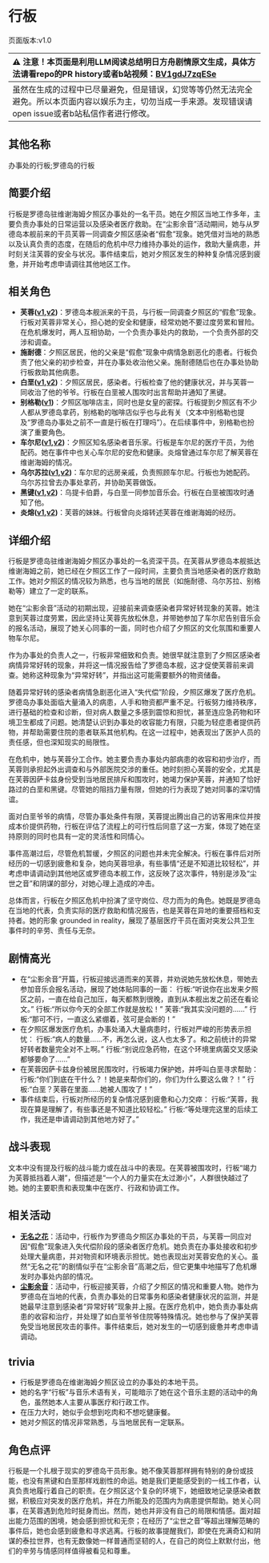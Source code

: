 # 行板
页面版本:v1.0
 

| :warning: 注意！本页面是利用LLM阅读总结明日方舟剧情原文生成，具体方法请看repo的PR history或者b站视频：[BV1gdJ7zqESe](https://www.bilibili.com/video/BV1gdJ7zqESe/)         |
|:----------------------------|
| 虽然在生成的过程中已尽量避免，但是错误，幻觉等等仍然无法完全避免。所以本页面内容以娱乐为主，切勿当成一手来源。发现错误请open issue或者b站私信作者进行修改。|



## 其他名称
办事处的行板;罗德岛的行板
## 简要介绍
行板是罗德岛驻维谢海姆夕照区办事处的一名干员。她在夕照区当地工作多年，主要负责办事处的日常运营以及感染者医疗救助。在“尘影余音”活动期间，她与从罗德岛本舰前来的干员芙蓉一同调查夕照区感染者“假愈”现象。她凭借对当地的熟悉以及认真负责的态度，在随后的危机中尽力维持办事处的运作，救助大量病患，并时刻关注芙蓉的安全与状况。事件结束后，她对夕照区发生的种种复杂情况感到疲惫，并开始考虑申请调往其他地区工作。
## 相关角色
-   **芙蓉([v1](char_120_hibisc.md),[v2](../char_v3/char_120_hibisc.md))**：罗德岛本舰派来的干员，与行板一同调查夕照区的“假愈”现象。行板对芙蓉非常关心，担心她的安全和健康，经常劝她不要过度劳累和冒险。在危机爆发时，两人互相协助，一个负责办事处内的救助，一个负责外部的交涉和调查。
-   **施耐德**：夕照区居民，他的父亲是“假愈”现象中病情急剧恶化的患者。行板负责了他父亲的初步检查，并在办事处收治他父亲。施耐德随后也在办事处协助行板救助其他病患。
-   **白垩([v1](extended_char_bai_e.md),[v2](../char_v3/extended_char_bai_e.md))**：夕照区居民，感染者。行板检查了他的健康状况，并与芙蓉一同收治了他的爷爷。行板在白垩被人围攻时出言帮助并通知了黑键。
-   **别格勒([v1](extended_char_bie_ge_lei.md))**：夕照区咖啡店主，同时也是女皇的密探。行板提到夕照区有不少人都从罗德岛拿药，别格勒的咖啡店似乎也与此有关（文本中别格勒也提及“罗德岛办事处之前不一直是行板在打理吗”）。在后续事件中，别格勒也扮演了重要角色。
-   **车尔尼([v1](char_4047_pianst.md),[v2](../char_v3/char_4047_pianst.md))**：夕照区知名感染者音乐家。行板是车尔尼的医疗干员，为他配药。她在事件中也关心车尔尼的安危和健康。炎熔曾通过车尔尼了解芙蓉在维谢海姆的情况。
-   **乌尔苏拉([v1](extended_char_wu_er_su_la.md),[v2](../char_v3/extended_char_wu_er_su_la.md))**：车尔尼的远房亲戚，负责照顾车尔尼。行板也为她配药。乌尔苏拉曾去办事处拿药，并协助芙蓉做饭。
-   **黑键([v1](char_4046_ebnhlz.md),[v2](../char_v3/char_4046_ebnhlz.md))**：乌提卡伯爵，与白垩一同参加音乐会。行板在白垩被围攻时通知了他。
-   **炎熔([v1](char_121_lava.md),[v2](../char_v3/char_121_lava.md))**：芙蓉的妹妹。行板曾向炎熔转述芙蓉在维谢海姆的经历。
## 详细介绍
行板是罗德岛驻维谢海姆夕照区办事处的一名资深干员。在芙蓉从罗德岛本舰抵达维谢海姆之前，她已经在夕照区工作了一段时间，主要负责当地感染者的医疗救助工作。她对夕照区的情况较为熟悉，也与当地的居民（如施耐德、乌尔苏拉、别格勒等）建立了一定的联系。

她在“尘影余音”活动的初期出现，迎接前来调查感染者异常好转现象的芙蓉。她注意到芙蓉过度劳累，因此坚持让芙蓉先放松休息，并带她参加了车尔尼告别音乐会的报名活动，展现了她关心同事的一面，同时也介绍了夕照区的文化氛围和重要人物车尔尼。

作为办事处的负责人之一，行板非常细致和负责。她很早就注意到了夕照区感染者病情异常好转的现象，并将这一情况报告给了罗德岛本舰，这才促使芙蓉前来调查。她称这种现象为“异常好转”，并指出这可能需要额外的物资储备。

随着异常好转的感染者病情急剧恶化进入“失代偿”阶段，夕照区爆发了医疗危机。罗德岛办事处面临大量涌入的病患，人手和物资都严重不足。行板努力维持秩序，进行基础的检查和诊断，但对病人数量之多感到震惊和担忧，甚至连应急药物和环境卫生都成了问题。她清楚认识到办事处的收容能力有限，只能为轻症患者提供药物，并帮助需要住院的患者联系其他机构。在这一过程中，她表现出了医护人员的责任感，但也深知现实的局限性。

在危机中，她与芙蓉分工合作。她主要负责办事处内部病患的收容和初步治疗，而芙蓉则承担起外出调查和与外部医院交涉的重任。她时刻担心芙蓉的安全，尤其是在芙蓉因萨卡兹身份受到当地居民排斥和围攻时，她竭力保护芙蓉，并通知了恰好路过的白垩和黑键。尽管她的阻挡力量有限，但她的行为表现了她对同事的深切情谊。

面对白垩爷爷的病情，尽管办事处条件有限，芙蓉提出腾出自己的访客用床位并按成本价提供药物，行板在评估了流程上的可行性后同意了这一方案，体现了她在坚持原则的同时也具有一定的灵活性和同情心。

事件高潮过后，尽管危机暂缓，夕照区的问题也并未完全解决。行板在事件后对所经历的一切感到疲惫和复杂，她向芙蓉坦承，有些事情“还是不知道比较轻松”，并考虑申请调动到其他地区或罗德岛本舰工作，这反映了这次事件，特别是涉及“尘世之音”和阴谋的部分，对她心理上造成的冲击。

总体而言，行板在夕照区危机中扮演了坚守岗位、尽力而为的角色。她既是罗德岛在当地的代表，负责实际的医疗救助和情况报告，也是芙蓉在异地的重要搭档和支持者。她的形象 grounded in reality，展现了基层医疗干员在面对突发公共卫生事件时的辛劳、责任与无奈。
## 剧情高光
- 在“尘影余音”开篇，行板迎接远道而来的芙蓉，并劝说她先放松休息，带她去参加音乐会报名活动，展现了她体贴同事的一面：
    行板:“听说你在出发来夕照区之前，一直在给自己加压，每天都熬到很晚，直到从本舰出发之前还在看论文。”
    行板:“所以你今天的全部工作就是放松！”
    芙蓉:“我其实没问题的......”
    行板:“那可不行，一直这么紧绷着，弦可是会断的！”
- 在夕照区爆发医疗危机，办事处涌入大量病患时，行板对严峻的形势表示担忧：
    行板:“病人的数量......不，再怎么说，这人也太多了。和之前统计的异常好转者数量完全对不上啊。”
    行板:“别说应急药物，在这个环境里病菌交叉感染都够要命了......”
- 在芙蓉因萨卡兹身份被居民围攻时，行板竭力保护她，并呼叫白垩寻求帮助：
    行板:“你们到底在干什么？！她是来帮你们的，你们为什么要这么做？！”
    行板:“白垩？芙蓉在里面......她被人围攻了！”
- 事件结束后，行板对所经历的复杂情况感到疲惫和心力交瘁：
    行板:“芙蓉，我现在算是理解了，有些事还是不知道比较轻松。”
    行板:“等处理完这里的后续工作，我还是申请调动到其他地方好了。”
## 战斗表现
文本中没有提及行板的战斗能力或在战斗中的表现。在芙蓉被围攻时，行板“竭力为芙蓉抵挡着人潮”，但描述是“一个人的力量实在太过渺小”，人群很快越过了她。她的主要职责和表现集中在医疗、行政和协调工作。
## 相关活动
-   **[无名之花](../stories/story_hbisc2_set_1.md)**：活动中，行板作为罗德岛夕照区办事处的干员，与芙蓉一同应对因“假愈”现象进入失代偿阶段的感染者医疗危机。她负责在办事处接收和初步处理大量病患，并对物资和环境表示担忧。她也表现出对芙蓉安危的关心。虽然“无名之花”的剧情似乎在“尘影余音”高潮之后，但它更集中地描写了危机爆发时办事处内部的情况。
-   **[尘影余音](../stories/act18side.md)**：活动中，行板迎接芙蓉，介绍了夕照区的情况和重要人物。她作为罗德岛在当地的代表，负责办事处的日常事务和感染者健康状况的监测，并是她最早注意到感染者“异常好转”现象并上报。在医疗危机中，她负责办事处病患的收容和治疗，并处理了如白垩爷爷住院等特殊情况。她也参与了保护芙蓉免受当地居民攻击的事件。事件结束后，她对发生的一切感到疲惫并考虑申请调动。
## trivia
*   行板是罗德岛在维谢海姆夕照区设立的办事处的本地干员。
*   她的名字“行板”与音乐术语有关，可能暗示了她在这个音乐主题的活动中的角色，虽然她本人主要从事医疗和行政工作。
*   在压力大时，她似乎会想到吃肉和不想吃健康餐。
*   她对夕照区的情况非常熟悉，与当地居民有一定联系。
## 角色点评
行板是一个扎根于现实的罗德岛干员形象。她不像芙蓉那样拥有特别的身份或技能，也没有黑键和白垩那样戏剧性的命运。她是我们更能感受到的一线工作者，认真负责地履行着自己的职责。在夕照区这个复杂的环境下，她细致地记录感染者数据，积极应对突发的医疗危机，并在力所能及的范围内为病患提供帮助。她关心同事，在芙蓉遇到危险时挺身而出。然而，她也并非没有自己的局限和情感。面对超出能力范围的困境，她会感到担忧和无奈；在经历了“尘世之音”等超出理解范畴的事件后，她也会感到疲惫和寻求逃离。行板的故事提醒我们，即使在充满奇幻和阴谋的泰拉世界，也有无数像她一样普通而坚韧的人，在自己的岗位上默默付出，他们的辛劳与情感同样值得被看见和尊重。